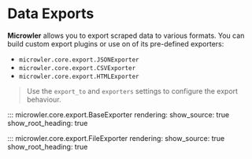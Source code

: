 # Data Exports
**Microwler** allows you to export scraped data to various formats.
You can build custom export plugins or use on of its pre-defined exporters:

- `microwler.core.export.JSONExporter`
- `microwler.core.export.CSVExporter`
- `microwler.core.export.HTMLExporter`

> Use the `export_to` and `exporters` settings to configure the export behaviour.


::: microwler.core.export.BaseExporter
    rendering:
      show_source: true
      show_root_heading: true

::: microwler.core.export.FileExporter
    rendering:
      show_source: true
      show_root_heading: true
